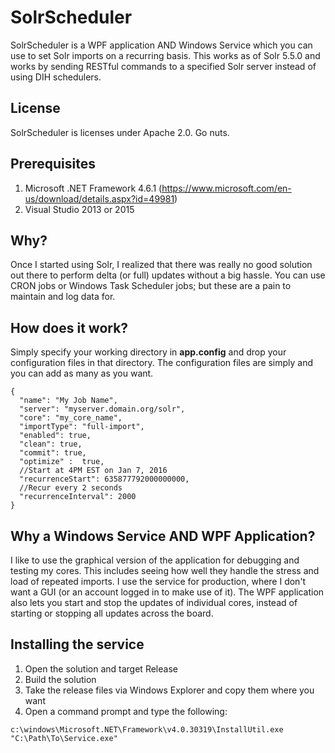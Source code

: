 # SolrScheduler
SolrScheduler is a WPF application AND Windows Service which you can use to set Solr imports on a recurring basis. This works as of Solr 5.5.0 and works by sending RESTful commands to a specified Solr server instead of using DIH schedulers.

## License
SolrScheduler is licenses under Apache 2.0. Go nuts.

## Prerequisites
1. Microsoft .NET Framework 4.6.1 (https://www.microsoft.com/en-us/download/details.aspx?id=49981)
2. Visual Studio 2013 or 2015

## Why?
Once I started using Solr, I realized that there was really no good solution out there to perform delta (or full) updates without a big hassle. You can use CRON jobs or Windows Task Scheduler jobs; but these are a pain to maintain and log data for. 

## How does it work?
Simply specify your working directory in **app.config** and drop your configuration files in that directory. The configuration files are simply and you can add as many as you want.

```
{
  "name": "My Job Name",
  "server": "myserver.domain.org/solr",
  "core": "my_core_name",
  "importType": "full-import",
  "enabled": true,
  "clean": true,
  "commit": true,
  "optimize" :  true,
  //Start at 4PM EST on Jan 7, 2016
  "recurrenceStart": 635877792000000000,
  //Recur every 2 seconds
  "recurrenceInterval": 2000
}
```

## Why a Windows Service AND WPF Application?
I like to use the graphical version of the application for debugging and testing my cores. This includes seeing how well they handle the stress and load of repeated imports. I use the service for production, where I don't want a GUI (or an account logged in to make use of it). The WPF application also lets you start and stop the updates of individual cores, instead of starting or stopping all updates across the board.

## Installing the service
1. Open the solution and target Release
2. Build the solution
3. Take the release files via Windows Explorer and copy them where you want
4. Open a command prompt and type the following:
```
c:\windows\Microsoft.NET\Framework\v4.0.30319\InstallUtil.exe "C:\Path\To\Service.exe"
```
